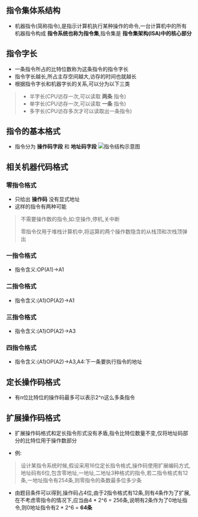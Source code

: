 ## 指令集体系结构
- 机器指令(简称指令),是指示计算机执行某种操作的命令,一台计算机中的所有机器指令构成 __指令系统也称为指令集__,指令集是 __指令集架构(ISA)中的核心部分__

## 指令字长
- 一条指令所占的比特位数称为这条指令的指令字长
- 指令字长越长,所占主存空间越大,访存的时间也就越长
- 根据指令字长和机器字长的关系,可以分为以下三类
> - 半字长(CPU访存一次,可以读取 __两条__ 指令)
> - 单字长(CPU访存一次,可以读取 __一条__ 指令)
> - 多字长(CPU访存多次才可以读取出一条指令)

## 指令的基本格式
- 指令分为 __操作码字段__ 和 __地址码字段__
![指令结构示意图](https://img.picui.cn/free/2024/09/21/66eeb32ea299e.jpg) 

## 相关机器代码格式
### 零指令格式
- 只给出 __操作码__ 没有显式地址
- 这样的指令有两种可能
> 不需要操作数的指令,如:空操作,停机,关中断
>
> 零指令仅用于堆栈计算机中,将运算的两个操作数隐含的从栈顶和次栈顶弹出
### 一指令格式
- 指令含义:OP(A1)->A1
### 二指令格式
- 指令含义:(A1)OP(A2)->A1
### 三指令格式
- 指令含义:(A1)OP(A2)->A3
### 四指令格式
- 指令含义:(A1)OP(A2)->A3,A4:下一条要执行指令的地址

## 定长操作码格式
- 有n位比特位的操作码最多可以表示2^n这么多条指令

## 扩展操作码格式
- 扩展操作码格式和定长指令形式没有矛盾,指令比特位数量不变,仅将地址码部分的比特位用于操作数部分

- 例:
> 设计某指令系统时候,假设采用16位定长指令格式,操作码使用扩展编码方式,地址码有6位,包含零地址,一地址,二地址3种格式的指令,若二指令格式有12条,一地址指令有254条,则零指令的条数最多位多少条

- 由题目条件可以得到,操作码占4位,由于2指令格式有12条,则有4条作为了扩展,在不考虑零指令的情况下,应当由4 * 2^6 = 256条,说明有2条作为了0地址指令,则0地址指令有2 * 2^6 = __64条__